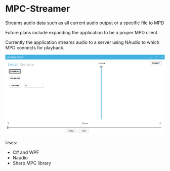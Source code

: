# MPC-Streamer
Streams audio data such as all current audio output or a specific file to MPD

Future plans include expanding the application to be a proper MPD client.

Currently the application streams audio to a server using NAudio to which MPD connects for playback.

![Streaming from local pc](screenshots/local.png)


Uses:
* C# and WPF
* Naudio
* Sharp MPC library
